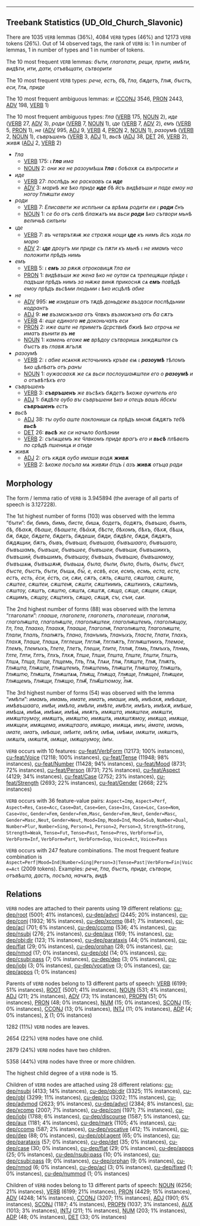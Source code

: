 

--------------------------------------------------------------------------------

## Treebank Statistics (UD_Old_Church_Slavonic)

There are 1035 `VERB` lemmas (36%), 4084 `VERB` types (46%) and 12173 `VERB` tokens (26%).
Out of 14 observed tags, the rank of `VERB` is: 1 in number of lemmas, 1 in number of types and 1 in number of tokens.

The 10 most frequent `VERB` lemmas: <em>бꙑти, глаголати, рещи, прити, имѣти, видѣти, ити, дати, отъвѣщати, сътворити</em>

The 10 most frequent `VERB` types:  <em>рече, естъ, бѣ, г҃ла, бѫдетъ, г҃лѭ, бꙑстъ, еси, г҃лѧ, приде</em>

The 10 most frequent ambiguous lemmas: <em>и</em> ([CCONJ]() 3546, [PRON]() 2443, [ADV]() 198, [VERB]() 1)

The 10 most frequent ambiguous types:  <em>г҃ла</em> ([VERB]() 175, [NOUN]() 2), <em>иде</em> ([VERB]() 27, [ADV]() 3), <em>роди</em> ([VERB]() 7, [NOUN]() 1), <em>ꙇде</em> ([VERB]() 7, [ADV]() 2), <em>емъ</em> ([VERB]() 5, [PRON]() 1), <em>не</em> ([ADV]() 995, [ADJ]() 9, [VERB]() 4, [PRON]() 2, [NOUN]() 1), <em>разоумѣ</em> ([VERB]() 2, [NOUN]() 1), <em>съвръшенъ</em> ([VERB]() 3, [ADJ]() 1), <em>вьсѣ</em> ([ADJ]() 38, [DET]() 26, [VERB]() 2), <em>живѫ</em> ([ADJ]() 2, [VERB]() 2)


* <em>г҃ла</em>
  * [VERB]() 175: <em>ꙇ <b>г҃ла</b> има</em>
  * [NOUN]() 2: <em>они же не разоумѣшѧ <b>г҃ла</b> ꙇ боѣахѫ сѧ въпросити и</em>
* <em>иде</em>
  * [VERB]() 27: <em>послѣдь же раскаавъ сѧ <b>иде</b></em>
  * [ADV]() 3: <em>мариѣ же ѣко приде <b>иде</b> бѣ и҃съ видѣвъши и паде емоу на ногоу г҃лѭшти емоу</em>
* <em>роди</em>
  * [VERB]() 7: <em>Елисавети же исплъни сѧ врѣмѧ родити еи ꙇ <b>роди</b> с҃нъ</em>
  * [NOUN]() 1: <em>се бо отъ селѣ блажѧтъ мѧ вьси <b>роди</b> ѣко сътвори мьнѣ величьѣ силънꙑ</em>
* <em>ꙇде</em>
  * [VERB]() 7: <em>въ четврътѫѭ же стражѫ нощи <b>ꙇде</b> къ нимъ и҃съ ходѧ по морю</em>
  * [ADV]() 2: <em><b>ꙇде</b> дроугъ ми приде съ пѫти къ мьнѣ ꙇ не имамъ чесо положити прѣдъ нимь</em>
* <em>емъ</em>
  * [VERB]() 5: <em>ꙇ <b>емъ</b> за рѫкѫ отроковицѫ г҃ла еи</em>
  * [PRON]() 1: <em>видѣвъши же жена ѣко не оутаи сѧ трепещѫщи пр҅иде ꙇ падъши прѣдъ нимъ за нѭже винѫ прикоснѫ сѧ <b>емъ</b> повѣдѣ емоу прѣдъ вьсѣми людьми ꙇ ѣко исцѣлѣ абие</em>
* <em>не</em>
  * [ADV]() 995: <em><b>не</b> изидеши отъ тѫдѣ доньдеже въздаси послѣдьнии кодрантъ</em>
  * [ADJ]() 9: <em><b>не</b> възможънаа отъ ч҃лвкъ възможъна отъ б҃а сѫтъ</em>
  * [VERB]() 4: <em>еще единого <b>не</b> доконьчалъ еси</em>
  * [PRON]() 2: <em>иже аште не приметъ ц҃срствиѣ б҃жиѣ ѣко отрочѧ не иматъ вънити въ <b>не</b></em>
  * [NOUN]() 1: <em>камень егоже <b>не</b> врѣдоу сътворишѧ зиждѫштеи съ бꙑстъ въ главѫ ѫгълѫ</em>
* <em>разоумѣ</em>
  * [VERB]() 2: <em>ꙇ абие исѧкнѫ источьникъ кръве еѩ ꙇ <b>разоумѣ</b> тѣломъ ѣко цѣлѣатъ отъ ранꙑ</em>
  * [NOUN]() 1: <em>оужасаахѫ же сѧ вьси послоушаѭштеи его о <b>разоумѣ</b> и о отъвѣтѣхъ его</em>
* <em>съвръшенъ</em>
  * [VERB]() 3: <em><b>съвръшенъ</b> же въсѣкъ бѫдетъ ѣкоже оучитель его</em>
  * [ADJ]() 1: <em>бѫдѣте оубо вꙑ съвръшени ѣко и отецъ вашъ н҃бскꙑ <b>съвръшенъ</b> естъ</em>
* <em>вьсѣ</em>
  * [ADJ]() 38: <em>тꙑ оубо аште поклониши сѧ прѣдъ мноѭ бѫдѫтъ тебѣ <b>вьсѣ</b></em>
  * [DET]() 26: <em><b>вьсѣ</b> же си начѧло болѣзнии</em>
  * [VERB]() 2: <em>съпѧщемъ же ч҃лвкомъ приде врагъ его и <b>вьсѣ</b> плѣвелъ по срѣдѣ пшеницѧ и отиде</em>
* <em>живѫ</em>
  * [ADJ]() 2: <em>отъ кѫдѫ оубо имаши водѫ <b>живѫ</b></em>
  * [VERB]() 2: <em>ѣкоже посъла мѧ живѫи о҃тцъ ꙇ҅ азъ <b>живѫ</b> отъца ради</em>

## Morphology

The form / lemma ratio of `VERB` is 3.945894 (the average of all parts of speech is 3.127228).

The 1st highest number of forms (103) was observed with the lemma “бꙑти”: <em>би, бимъ, бимь, бисте, бишѧ, бодетъ, бодѫтъ, бъвъшю, бъилъ, бѣ, бѣахѫ, бѣаше, бѣашете, бѣа҅хѫ, бѣсте, бѣхомъ, бѣхъ, бѣхѫ, бѣшѧ, бѫ, бѫде, бѫдете, бѫдетъ, бѫдеши, бѫди, бѫдѣте, бѫдѫ, бѫдѫтъ, бѫдѫщии, бѫтъ, бꙑвъ, бꙑвъша, бꙑвъшаа, бꙑвъшааго, бꙑвъшаго, бꙑвъшамъ, бꙑвъше, бꙑвъшее, бꙑвъшеи, бꙑвъши, бꙑвъшиихъ, бꙑвъшии҅, бꙑвъшимъ, бꙑвъшоу, бꙑвъшъ, бꙑвъшю, бꙑвъшюмоу, бꙑвъшѧѩ, бꙑвъшѫѭ, бꙑвьшѧ, бꙑла, бꙑли, бꙑло, бꙑлъ, бꙑлꙑ, бꙑст, бꙑсте, бꙑстъ, бꙑти, бꙑшѧ, бꙑⷭ҇, е, есвѣ, еси, есмъ, есмь, еста, есте, естъ, есть, е҅си, е҅стъ, си, сѫи, сѫтъ, сѫть, сѫшта, сѫштаа, сѫште, сѫштее, сѫштеи, сѫштеѭ, сѫшти, сѫштиимъ, сѫштиихъ, сѫштимъ, сѫштоу, сѫштъ, сѫштю, сѫштѧ, сѫштѫ, сѫща, сѫще, сѫщеи, сѫщи, сѫщимъ, сѫщоу, сѫщтихъ, сѫщю, сѫщѫ, сꙑ, сꙑи, сꙙи</em>.

The 2nd highest number of forms (88) was observed with the lemma “глаголати”: <em>глааше, глаголете, глаголетъ, глаголеши, глаголѭ, глаголѭшта, глаголѭште, глаголѭштеи, глаголѭштемъ, глаголѭщоу, г҃л, г҃ла, г҃лаахо, г҃лаахѫ, г҃лааше, г҃лаголѭ, г҃лаголѭшта, г҃лаголѭште, г҃лали, г҃лалъ, г҃лалѭтъ, г҃лано, г҃ланꙑмъ, г҃ланꙑхъ, г҃ласте, г҃лати, г҃лахъ, г҃лахѫ, г҃лаше, г҃лашѧ, г҃лглеши, г҃лглѭ, г҃лглѭтъ, г҃лглѭштиихъ, г҃лемое, г҃лемъ, г҃лемꙑхъ, г҃лете, г҃летъ, г҃леши, г҃лите, г҃ллѭ, г҃лмь, г҃лмꙑхъ, г҃лнмь, г҃лте, г҃лти, г҃лтъ, г҃лхъ, г҃лхѫ, г҃лше, г҃лши, г҃лшта, г҃лште, г҃лшти, г҃лштъ, г҃лшѧ, г҃лща, г҃лще, г҃лщемь, г҃лъ, г҃лѧ, г҃лѧи, г҃лѩ, г҃лѫште, г҃лѭ, г҃лѭтъ, г҃лѭшта, г҃лѭште, г҃лѭштемъ, г҃лѭштемь, г҃лѭшти, г҃лѭштоу, г҃лѭшть, г҃лѭштю, г҃лѭштѧ, г҃лѭштѧѩ, г҃лѭщ, г҃лѭща, г҃лѭще, г҃лѭщее҅, г҃лѭщеи, г҃лѭщемъ, г҃лѭщи, г҃лѭщю, г҃лѭ҄, г҃лѭ҄штюмоу, ⷢ҇лѭ</em>.

The 3rd highest number of forms (54) was observed with the lemma “имѣти”: <em>имамъ, имамь, имате, иматъ, имаши, имѣ, имѣахѫ, имѣаше, имѣвъшааго, имѣи, имѣла, имѣли, имѣте, имѣти, имѣхъ, имѣхѫ, имѣше, имѣшѧ, имѣѩ, имѣѩи, имѣѩ҅, имѫтъ, имѫшта, имѫштеи, имѫшти, имѫштоумоу, имѫштъ, имѫштю, имѫштѧ, имѫштѫмоу, имѫща, имѫще, имѫщеи, имѫщема, имѫщтааго, имѫщю, имѫщѧ, имꙑ, и҅мате, ꙇмамь, ꙇмате, ꙇматъ, ꙇмѣаше, ꙇмѣите, ꙇмѣти, ꙇмѣѩ, ꙇмѣѩи, ꙇмѫшти, ꙇмѫштъ, ꙇмѫштѧ, ꙇмѫштѫ, ꙇмѫще, ꙇмѫщоумоу, ꙇ҅мꙑ</em>.

`VERB` occurs with 10 features: [cu-feat/VerbForm]() (12173; 100% instances), [cu-feat/Voice]() (12118; 100% instances), [cu-feat/Tense]() (11948; 98% instances), [cu-feat/Number]() (11428; 94% instances), [cu-feat/Mood]() (8731; 72% instances), [cu-feat/Person]() (8731; 72% instances), [cu-feat/Aspect]() (4129; 34% instances), [cu-feat/Case]() (2752; 23% instances), [cu-feat/Strength]() (2693; 22% instances), [cu-feat/Gender]() (2668; 22% instances)

`VERB` occurs with 36 feature-value pairs: `Aspect=Imp`, `Aspect=Perf`, `Aspect=Res`, `Case=Acc`, `Case=Dat`, `Case=Gen`, `Case=Ins`, `Case=Loc`, `Case=Nom`, `Case=Voc`, `Gender=Fem`, `Gender=Fem,Masc`, `Gender=Fem,Neut`, `Gender=Masc`, `Gender=Masc,Neut`, `Gender=Neut`, `Mood=Imp`, `Mood=Ind`, `Mood=Sub`, `Number=Dual`, `Number=Plur`, `Number=Sing`, `Person=1`, `Person=2`, `Person=3`, `Strength=Strong`, `Strength=Weak`, `Tense=Fut`, `Tense=Past`, `Tense=Pres`, `VerbForm=Fin`, `VerbForm=Inf`, `VerbForm=Part`, `VerbForm=Sup`, `Voice=Act`, `Voice=Pass`

`VERB` occurs with 247 feature combinations.
The most frequent feature combination is `Aspect=Perf|Mood=Ind|Number=Sing|Person=3|Tense=Past|VerbForm=Fin|Voice=Act` (2009 tokens).
Examples: <em>рече, г҃ла, бꙑстъ, приде, сътвори, отъвѣшта, дастъ, посъла, начѧтъ, видѣ</em>


## Relations

`VERB` nodes are attached to their parents using 19 different relations: [cu-dep/root]() (5001; 41% instances), [cu-dep/advcl]() (2445; 20% instances), [cu-dep/conj]() (1932; 16% instances), [cu-dep/xcomp]() (841; 7% instances), [cu-dep/acl]() (701; 6% instances), [cu-dep/ccomp]() (536; 4% instances), [cu-dep/nsubj]() (276; 2% instances), [cu-dep/aux]() (169; 1% instances), [cu-dep/obj:dir]() (123; 1% instances), [cu-dep/parataxis]() (44; 0% instances), [cu-dep/flat]() (29; 0% instances), [cu-dep/orphan]() (28; 0% instances), [cu-dep/nmod]() (17; 0% instances), [cu-dep/obl]() (14; 0% instances), [cu-dep/csubj:pass]() (7; 0% instances), [cu-dep/dep]() (3; 0% instances), [cu-dep/iobj]() (3; 0% instances), [cu-dep/vocative]() (3; 0% instances), [cu-dep/appos]() (1; 0% instances)

Parents of `VERB` nodes belong to 13 different parts of speech: [VERB]() (6199; 51% instances), [ROOT]() (5001; 41% instances), [NOUN]() (531; 4% instances), [ADJ]() (211; 2% instances), [ADV]() (73; 1% instances), [PROPN]() (51; 0% instances), [PRON]() (48; 0% instances), [NUM]() (15; 0% instances), [SCONJ]() (15; 0% instances), [CCONJ]() (13; 0% instances), [INTJ]() (11; 0% instances), [ADP]() (4; 0% instances), [X]() (1; 0% instances)

1282 (11%) `VERB` nodes are leaves.

2654 (22%) `VERB` nodes have one child.

2879 (24%) `VERB` nodes have two children.

5358 (44%) `VERB` nodes have three or more children.

The highest child degree of a `VERB` node is 15.

Children of `VERB` nodes are attached using 28 different relations: [cu-dep/nsubj]() (4133; 14% instances), [cu-dep/obj:dir]() (3325; 11% instances), [cu-dep/obl]() (3299; 11% instances), [cu-dep/cc]() (3202; 11% instances), [cu-dep/advmod]() (2623; 9% instances), [cu-dep/advcl]() (2384; 8% instances), [cu-dep/xcomp]() (2007; 7% instances), [cu-dep/conj]() (1971; 7% instances), [cu-dep/iobj]() (1788; 6% instances), [cu-dep/discourse]() (1587; 5% instances), [cu-dep/aux]() (1181; 4% instances), [cu-dep/mark]() (1105; 4% instances), [cu-dep/ccomp]() (587; 2% instances), [cu-dep/vocative]() (412; 1% instances), [cu-dep/dep]() (88; 0% instances), [cu-dep/obl:agent]() (65; 0% instances), [cu-dep/parataxis]() (57; 0% instances), [cu-dep/det]() (35; 0% instances), [cu-dep/case]() (30; 0% instances), [cu-dep/flat]() (29; 0% instances), [cu-dep/appos]() (25; 0% instances), [cu-dep/nsubj:pass]() (10; 0% instances), [cu-dep/csubj:pass]() (9; 0% instances), [cu-dep/orphan]() (9; 0% instances), [cu-dep/nmod]() (6; 0% instances), [cu-dep/acl]() (3; 0% instances), [cu-dep/fixed]() (1; 0% instances), [cu-dep/nummod]() (1; 0% instances)

Children of `VERB` nodes belong to 13 different parts of speech: [NOUN]() (6256; 21% instances), [VERB]() (6199; 21% instances), [PRON]() (4429; 15% instances), [ADV]() (4248; 14% instances), [CCONJ]() (3207; 11% instances), [ADJ]() (1901; 6% instances), [SCONJ]() (1187; 4% instances), [PROPN]() (1037; 3% instances), [AUX]() (1013; 3% instances), [INTJ]() (211; 1% instances), [NUM]() (203; 1% instances), [ADP]() (48; 0% instances), [DET]() (33; 0% instances)

